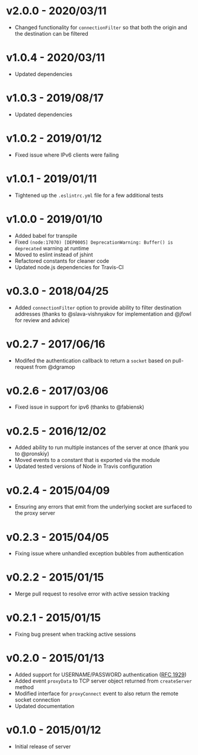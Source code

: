 # v2.0.0 - 2020/03/11

* Changed functionality for `connectionFilter` so that both the origin and the destination can be filtered

# v1.0.4 - 2020/03/11

* Updated dependencies

# v1.0.3 - 2019/08/17

* Updated dependencies

# v1.0.2 - 2019/01/12

* Fixed issue where IPv6 clients were failing

# v1.0.1 - 2019/01/11

* Tightened up the `.eslintrc.yml` file for a few additional tests

# v1.0.0 - 2019/01/10

* Added babel for transpile
* Fixed `(node:17070) [DEP0005] DeprecationWarning: Buffer() is deprecated` warning at runtime
* Moved to eslint instead of jshint
* Refactored constants for cleaner code
* Updated node.js dependencies for Travis-CI

# v0.3.0 - 2018/04/25

* Added `connectionFilter` option to provide ability to filter destination addresses (thanks to @slava-vishnyakov for implementation and @jfowl for review and advice)

# v0.2.7 - 2017/06/16

* Modifed the authentication callback to return a `socket` based on pull-request from @dgramop

# v0.2.6 - 2017/03/06

* Fixed issue in support for ipv6 (thanks to @fabiensk)

# v0.2.5 - 2016/12/02

* Added ability to run multiple instances of the server at once (thank you to @pronskiy)
* Moved events to a constant that is exported via the module
* Updated tested versions of Node in Travis configuration

# v0.2.4 - 2015/04/09

* Ensuring any errors that emit from the underlying socket are surfaced to the proxy server

# v0.2.3 - 2015/04/05

* Fixing issue where unhandled exception bubbles from authentication

# v0.2.2 - 2015/01/15

* Merge pull request to resolve error with active session tracking

# v0.2.1 - 2015/01/15

* Fixing bug present when tracking active sessions

# v0.2.0 - 2015/01/13

* Added support for USERNAME/PASSWORD authentication ([RFC 1929](https://www.ietf.org/rfc/rfc1929.txt))
* Added event `proxyData` to TCP server object returned from `createServer` method
* Modified interface for `proxyConnect` event to also return the remote socket connection
* Updated documentation

# v0.1.0 - 2015/01/12

* Initial release of server
